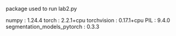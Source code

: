 package used to run lab2.py

numpy : 1.24.4
torch : 2.2.1+cpu
torchvision : 0.17.1+cpu
PIL : 9.4.0
segmentation_models_pytorch : 0.3.3